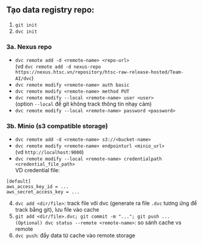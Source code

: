 ## Tạo data registry repo:
1. `git init`
2. `dvc init`

### 3a. Nexus repo
* `dvc remote add -d <remote-name> <repo-url>` \
(vd `dvc remote add -d nexus-repo https://nexus.htsc.vn/repository/htsc-raw-release-hosted/Team-AI/dvc`)
* `dvc remote modify <remote-name> auth basic`
* `dvc remote modify <remote-name> method PUT`
* `dvc remote modify --local <remote-name> user <user>` \
(option `--local` để git không track thông tin nhạy cảm)
* `dvc remote modify --local <remote-name> password <password>`
### 3b. Minio (s3 compatible storage)
* `dvc remote add -d <remote-name> s3://<bucket-name>`
* `dvc remote modify <remote-name> endpointurl <minio_url>` \
(vd `http://localhost:9000`)
* `dvc remote modify --local <remote-name> credentialpath <credential_file_path>` \
VD credential file:
```
[default]
aws_access_key_id = ...
aws_secret_access_key = ...
```

4. `dvc add <dir/file>`: track file với dvc (generate ra file `.dvc` tương ứng để track bằng git), lưu file vào cache
5. `git add <dir/file>.dvc; git commit -m "..."; git push ...` \
`(Optional) dvc status --remote <remote-name>`: so sánh cache vs remote
6. `dvc push`: đẩy data từ cache vào remote storage
